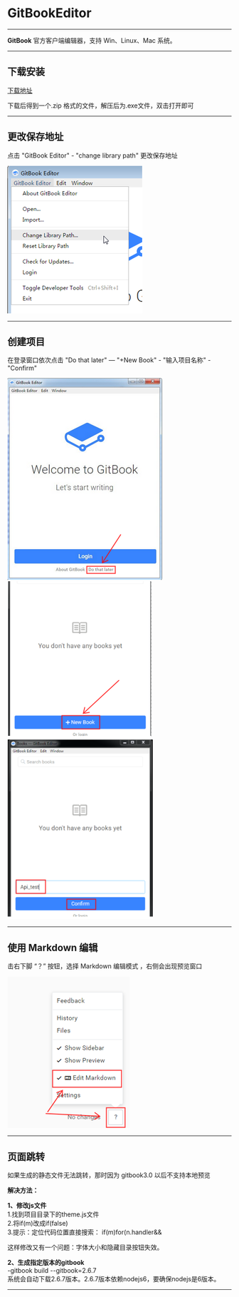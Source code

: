 # GitBookEditor

---

**GitBook** 官方客户端编辑器，支持 Win、Linux、Mac 系统。

---

## 下载安装

[下载地址](https://www.liqucn.com/rj/75340.shtml)  

下载后得到一个.zip 格式的文件，解压后为.exe文件，双击打开即可

---

## 更改保存地址

点击 "GitBook Editor"  - "change library path" 更改保存地址

<img src="images/GitBookEditor1.png">

---

## 创建项目

在登录窗口依次点击 "Do that later" — "+New Book" - "输入项目名称" - "Confirm"

<img src="images/GitBookEditor2.png">

<img src="images/GitBookEditor3.png">

<img src="images/GitBookEditor4.png">

---

## 使用 Markdown 编辑

击右下脚 “？” 按钮，选择 Markdown 编辑模式 ，右侧会出现预览窗口

<img src="images/GitBookEditor5.png">

---

## 页面跳转

如果生成的静态文件无法跳转，那时因为 gitbook3.0 以后不支持本地预览
	
**解决方法：**   

**1、修改js文件**  
  1.找到项目目录下的theme.js文件  
  2.将if(m)改成if(false)   
  3.提示：定位代码位置直接搜索： if(m)for(n.handler&&  
	
这样修改又有一个问题：字体大小和隐藏目录按钮失效。

**2、生成指定版本的gitbook**  
  -gitbook build --gitbook=2.6.7  
  系统会自动下载2.6.7版本。2.6.7版本依赖nodejs6，要确保nodejs是6版本。  

---
